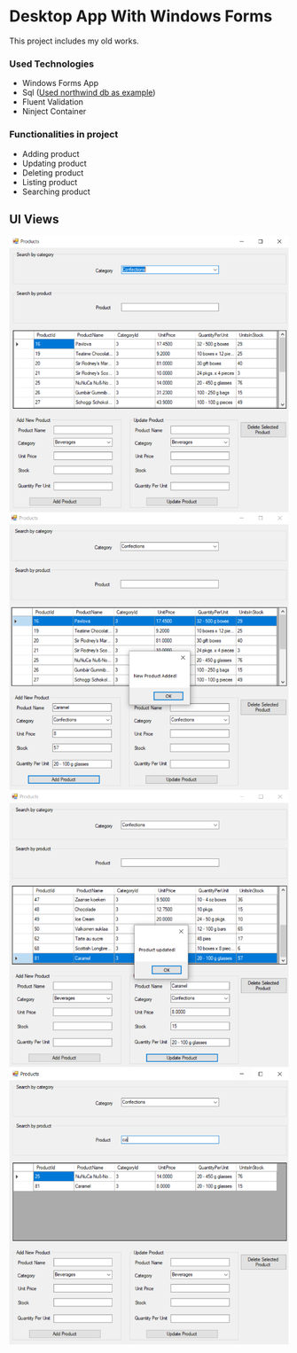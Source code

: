 # Desktop App With Windows Forms
This project includes my old works.
### Used Technologies
- Windows Forms App
- Sql ([Used northwind db as example](https://github.com/ArifTarp/DesktopApp-WindowsForms/tree/main/DesktopWinFormsApp.DataAccess/Concrete/Db%20Script))
- Fluent Validation
- Ninject Container
### Functionalities in project
- Adding product
- Updating product
- Deleting product
- Listing product
- Searching product
## UI Views
![listing product](https://github.com/ArifTarp/DesktopApp-WindowsForms/blob/main/Screen%20shots/listing-by-category.PNG)
![adding product](https://github.com/ArifTarp/DesktopApp-WindowsForms/blob/main/Screen%20shots/adding-product.PNG)
![updating product](https://github.com/ArifTarp/DesktopApp-WindowsForms/blob/main/Screen%20shots/updating-product.PNG)
![searching product](https://github.com/ArifTarp/DesktopApp-WindowsForms/blob/main/Screen%20shots/searching.PNG)
